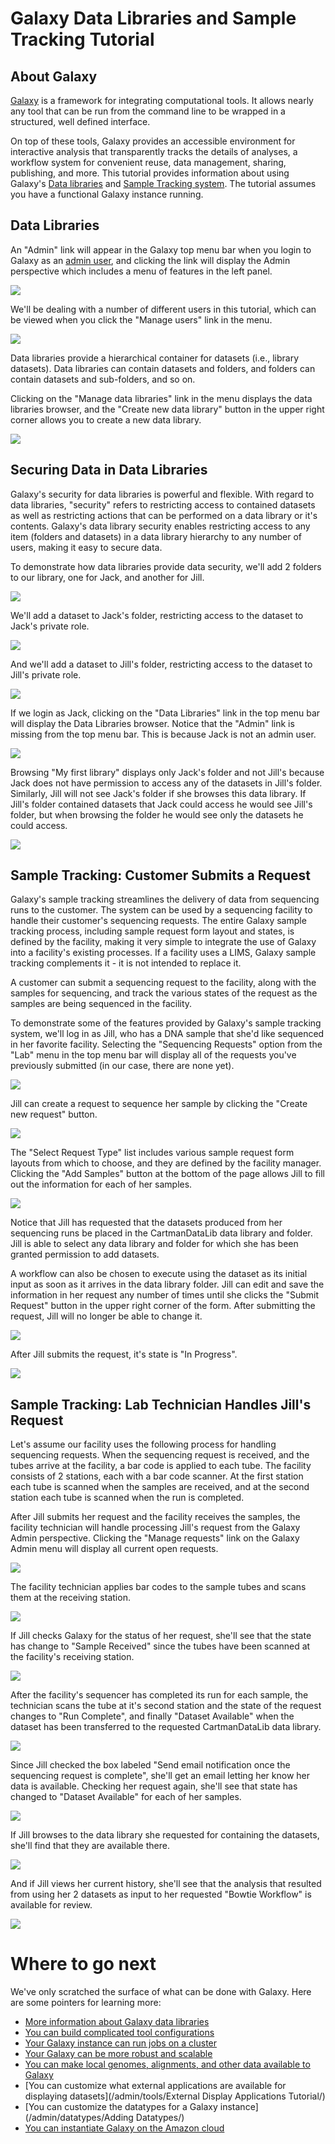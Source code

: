 # Galaxy Data Libraries and Sample Tracking Tutorial

## About Galaxy

[Galaxy](http://galaxyproject.org) is a framework for integrating computational tools. It allows nearly any tool that can be run from the command line to be wrapped in a structured, well defined interface.

On top of these tools, Galaxy provides an accessible environment for interactive analysis that transparently tracks the details of analyses, a workflow system for convenient reuse, data management, sharing, publishing, and more.
This tutorial provides information about using Galaxy's [Data libraries](/data-libraries/Libraries/) and [Sample Tracking system](http://main.g2.bx.psu.edu/u/rkchak/p/sts).  The tutorial assumes you have a functional Galaxy instance running.

## Data Libraries

An "Admin" link will appear in the Galaxy top menu bar when you login to Galaxy as an [admin user](/admin/), and clicking the link will display the Admin perspective which includes a menu of features in the left panel.

![](/archive/library-sample-tracking/admin.png)


We'll be dealing with a number of different users in this tutorial, which can be viewed when you click the "Manage users" link in the menu.


![](/archive/library-sample-tracking/users.png)


Data libraries provide a hierarchical container for datasets (i.e., library datasets). Data libraries can contain datasets and folders, and folders can contain datasets and sub-folders, and so on.

Clicking on the "Manage data libraries" link in the menu displays the data libraries browser, and the "Create new data library" button in the upper right corner allows you to create a new data library.


![](/archive/library-sample-tracking/first_library.png)


## Securing Data in Data Libraries

Galaxy's security for data libraries is powerful and flexible.  With regard to data libraries, "security" refers to restricting access to contained datasets as well as restricting actions that can be performed on a data library or it's contents.  Galaxy's data library security enables restricting access to any item (folders and datasets) in a data library hierarchy to any number of users, making it easy to secure data.

To demonstrate how data libraries provide data security, we'll add 2 folders to our library, one for Jack, and another for Jill.


![](/archive/library-sample-tracking/folders.png)


We'll add a dataset to Jack's folder, restricting access to the dataset to Jack's private role.


![](/archive/library-sample-tracking/upload_jack_folder.png)


And we'll add a dataset to Jill's folder, restricting access to the dataset to Jill's private role.


![](/archive/library-sample-tracking/upload_jill_folder.png)


If we login as Jack, clicking on the "Data Libraries" link in the top menu bar will display the Data Libraries browser.  Notice that the "Admin" link is missing from the top menu bar.  This is because Jack is not an admin user.


![](/archive/library-sample-tracking/libraries.png)


Browsing "My first library" displays only Jack's folder and not Jill's because Jack does not have permission to access any of the datasets in Jill's folder.  Similarly, Jill will not see Jack's folder if she browses this data library.  If Jill's folder contained datasets that Jack could access he would see Jill's folder, but when browsing the folder he would see only the datasets he could access.


![](/archive/library-sample-tracking/jacks_folder.png)


## Sample Tracking: Customer Submits a Request

Galaxy's sample tracking streamlines the delivery of data from sequencing runs to the customer.  The system can be used by a sequencing facility to handle their customer's sequencing requests.  The entire Galaxy sample tracking process, including sample request form layout and states, is defined by the facility, making it very simple to integrate the use of Galaxy into a facility's existing processes.  If a facility uses a LIMS, Galaxy sample tracking complements it - it is not intended to replace it.

A customer can submit a sequencing request to the facility, along with the samples for sequencing, and track the various states of the request as the samples are being sequenced in the facility.

To demonstrate some of the features provided by Galaxy's sample tracking system, we'll log in as Jill, who has a DNA sample that she'd like sequenced in her favorite facility.  Selecting the "Sequencing Requests" option from the "Lab" menu in the top menu bar will display all of the requests you've previously submitted (in our case, there are none yet).


![](/archive/library-sample-tracking/user_requests1.png)


Jill can create a request to sequence her sample by clicking the "Create new request" button.


![](/archive/library-sample-tracking/create_request.png)


The "Select Request Type" list includes various sample request form layouts from which to choose, and they are defined by the facility manager.  Clicking the "Add Samples" button at the bottom of the page allows Jill to fill out the information for each of her samples.


![](/archive/library-sample-tracking/add_samples.png)


Notice that Jill has requested that the datasets produced from her sequencing runs be placed in the CartmanDataLib data library and folder.  Jill is able to select any data library and folder for which she has been granted permission to add datasets.

A workflow can also be chosen to execute using the dataset as its initial input as soon as it arrives in the data library folder.  Jill can edit and save the information in her request any number of times until she clicks the "Submit Request" button in the upper right corner of the form.  After submitting the request, Jill will no longer be able to change it.


![](/archive/library-sample-tracking/submit_request.png)


After Jill submits the request, it's state is "In Progress".


![](/archive/library-sample-tracking/submitted_request.png)


## Sample Tracking: Lab Technician Handles Jill's Request

Let's assume our facility uses the following process for handling sequencing requests.  When the sequencing request is received, and the tubes arrive at the facility, a bar code is applied to each tube.  The facility consists of 2 stations, each with a bar code scanner.  At the first station each tube is scanned when the samples are received, and at the second station each tube is scanned when the run is completed.

After Jill submits her request and the facility receives the samples, the facility technician will handle processing Jill's request from the Galaxy Admin perspective.  Clicking the "Manage requests" link on the Galaxy Admin menu will display all current open requests.


![](/archive/library-sample-tracking/manage_requests_1.png)


The facility technician applies bar codes to the sample tubes and scans them at the receiving station.


![](/archive/library-sample-tracking/barcodes.png)


If Jill checks Galaxy for the status of her request, she'll see that the state has change to "Sample Received" since the tubes have been scanned at the facility's receiving station.


![](/archive/library-sample-tracking/received.png)


After the facility's sequencer has completed its run for each sample, the technician scans the tube at it's second station and the state of the request changes to "Run Complete", and finally "Dataset Available" when the dataset has been transferred to the requested CartmanDataLib data library.


![](/archive/library-sample-tracking/dataset_available_admin.png)


Since Jill checked the box labeled "Send email notification once the sequencing request is complete", she'll get an email letting her know her data is available.  Checking her request again, she'll see that state has changed to "Dataset Available" for each of her samples.


![](/archive/library-sample-tracking/dataset_available_user.png)


If Jill browses to the data library she requested for containing the datasets, she'll find that they are available there.


![](/archive/library-sample-tracking/datasets_in_library.png)


And if Jill views her current history, she'll see that the analysis that resulted from using her 2 datasets as input to her requested "Bowtie Workflow" is available for review.


![](/archive/library-sample-tracking/analysis_available.png)


# Where to go next

We've only scratched the surface of what can be done with Galaxy. Here are some pointers for learning more:

* [More information about Galaxy data libraries](/data-libraries/Libraries/)
* [You can build complicated tool configurations](/admin/tools/tool-config-syntax/)
* [Your Galaxy instance can run jobs on a cluster](/admin/config/performance/cluster/)
* [Your Galaxy can be more robust and scalable](/admin/config/performance/production-server/)
* [You can make local genomes, alignments, and other data available to Galaxy](/admin/data-integration/)
* [You can customize what external applications are available for displaying datasets](/admin/tools/External Display Applications Tutorial/)
* [You can customize the datatypes for a Galaxy instance](/admin/datatypes/Adding Datatypes/)
* [You can instantiate Galaxy on the Amazon cloud](/cloudman/)
